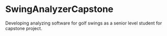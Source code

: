 # SwingAnalyzerCapstone
Developing analyzing software for golf swings as a senior level student for capstone project.
